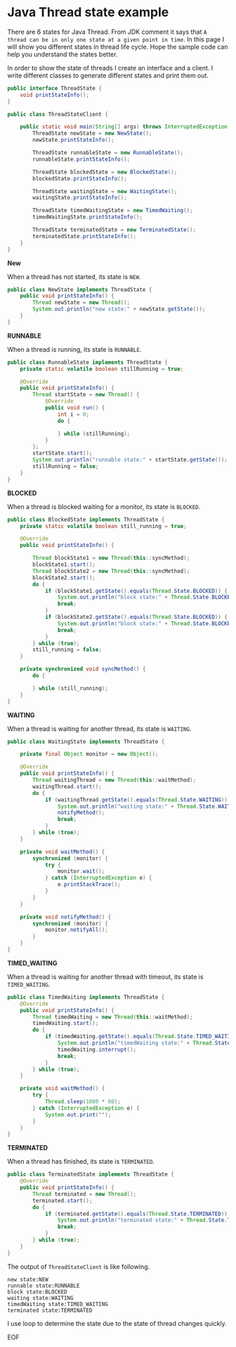 # Java Thread state example
There are 6 states for Java Thread. From JDK comment it says that `A thread can be in only one state at a given point in time`.
In this page I will show you different states in thread life cycle. Hope the sample code can help you understand the states
better. 

In order to show the state of threads I create an interface and a client. I write different classes to generate different states
and print them out. 
```java
public interface ThreadState {
    void printStateInfo();
}

public class ThreadStateClient {

    public static void main(String[] args) throws InterruptedException {
        ThreadState newState = new NewState();
        newState.printStateInfo();

        ThreadState runnableState = new RunnableState();
        runnableState.printStateInfo();

        ThreadState blockedState = new BlockedState();
        blockedState.printStateInfo();

        ThreadState waitingState = new WaitingState();
        waitingState.printStateInfo();

        ThreadState timedWaitingState = new TimedWaiting();
        timedWaitingState.printStateInfo();

        ThreadState terminatedState = new TerminatedState();
        terminatedState.printStateInfo();
    }
}
```
**New**

When a thread has not started, its state is `NEW`.
```java
public class NewState implements ThreadState {
    public void printStateInfo() {
        Thread newState = new Thread();
        System.out.println("new state:" + newState.getState());
    }
}
```
**RUNNABLE**

When a thread is running, its state is `RUNNABLE`. 
```java
public class RunnableState implements ThreadState {
    private static volatile boolean stillRunning = true;

    @Override
    public void printStateInfo() {
        Thread startState = new Thread() {
            @Override
            public void run() {
                int i = 0;
                do {

                } while (stillRunning);
            }
        };
        startState.start();
        System.out.println("runnable state:" + startState.getState());
        stillRunning = false;
    }
}
```
**BLOCKED**

When a thread is blocked waiting for a monitor, its state is `BLOCKED`.
```java
public class BlockedState implements ThreadState {
    private static volatile boolean still_running = true;

    @Override
    public void printStateInfo() {

        Thread blockState1 = new Thread(this::syncMethod);
        blockState1.start();
        Thread blockState2 = new Thread(this::syncMethod);
        blockState2.start();
        do {
            if (blockState1.getState().equals(Thread.State.BLOCKED)) {
                System.out.println("block state:" + Thread.State.BLOCKED);
                break;
            }
            if (blockState2.getState().equals(Thread.State.BLOCKED)) {
                System.out.println("block state:" + Thread.State.BLOCKED);
                break;
            }
        } while (true);
        still_running = false;
    }

    private synchronized void syncMethod() {
        do {

        } while (still_running);
    }
}
```
**WAITING**

When a thread is waiting for another thread, its state is `WAITING`.
```java
public class WaitingState implements ThreadState {

    private final Object monitor = new Object();

    @Override
    public void printStateInfo() {
        Thread waitingThread = new Thread(this::waitMethod);
        waitingThread.start();
        do {
            if (waitingThread.getState().equals(Thread.State.WAITING)) {
                System.out.println("waiting state:" + Thread.State.WAITING);
                notifyMethod();
                break;
            }
        } while (true);
    }

    private void waitMethod() {
        synchronized (monitor) {
            try {
                monitor.wait();
            } catch (InterruptedException e) {
                e.printStackTrace();
            }
        }
    }

    private void notifyMethod() {
        synchronized (monitor) {
            monitor.notifyAll();
        }
    }
}
```
**TIMED_WAITING**

When a thread is waiting for another thread with timeout, its state is `TIMED_WAITING`.
```java
public class TimedWaiting implements ThreadState {
    @Override
    public void printStateInfo() {
        Thread timedWaiting = new Thread(this::waitMethod);
        timedWaiting.start();
        do {
            if (timedWaiting.getState().equals(Thread.State.TIMED_WAITING)) {
                System.out.println("timedWaiting state:" + Thread.State.TIMED_WAITING);
                timedWaiting.interrupt();
                break;
            }
        } while (true);
    }

    private void waitMethod() {
        try {
            Thread.sleep(1000 * 60);
        } catch (InterruptedException e) {
            System.out.print("");
        }
    }
}
```
**TERMINATED**

When a thread has finished, its state is `TERMINATED`.
```java
public class TerminatedState implements ThreadState {
    @Override
    public void printStateInfo() {
        Thread terminated = new Thread();
        terminated.start();
        do {
            if (terminated.getState().equals(Thread.State.TERMINATED)) {
                System.out.println("terminated state:" + Thread.State.TERMINATED);
                break;
            }
        } while (true);
    }
}
```

The output of `ThreadStateClient` is like following.
```
new state:NEW
runnable state:RUNNABLE
block state:BLOCKED
waiting state:WAITING
timedWaiting state:TIMED_WAITING
terminated state:TERMINATED
```
I use loop to determine the state due to the state of thread changes quickly. 

EOF